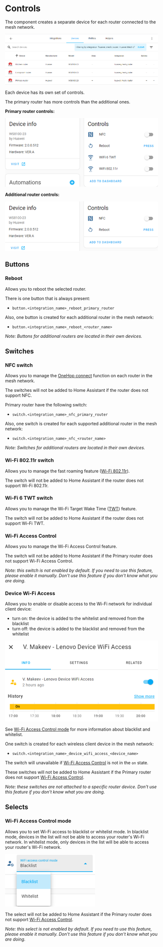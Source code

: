 # Controls

The component creates a separate device for each router connected to the mesh network. 

![Devices](images/integration_devices.png)

Each device has its own set of controls. 

The primary router has more controls than the additional ones.

**Primary router controls:**

![Primary device](images/device_primary_controls.png)

**Additional router controls:**

![Additional device](images/device_additional_controls.png)


## Buttons

### Reboot

Allows you to reboot the selected router.

There is one button that is always present:
* `button.<integration_name>_reboot_primary_router`

Also, one button is created for each additional router in the mesh network:
* `button.<integration_name>_reboot_<router_name>`

_Note: Buttons for additional routers are located in their own devices._

## Switches

### NFC switch

Allows you to manage the [OneHop connect](https://consumer.huawei.com/ph/support/content/en-us11307411/) function on each router in the mesh network.

The switches will not be added to Home Assistant if the router does not support NFC.

Primary router have the following switch:
* `switch.<integration_name>_nfc_primary_router`

Also, one switch is created for each supported additional router in the mesh network:
* `switch.<integration_name>_nfc_<router_name>`

_Note: Switches for additional routers are located in their own devices._

### Wi-Fi 802.11r switch

Allows you to manage the fast roaming feature ([Wi-Fi 802.11r](https://support.huawei.com/enterprise/en/doc/EDOC1000178191/f0c65b61/80211r-fast-roaming)).

The switch will not be added to Home Assistant if the router does not support Wi-Fi 802.11r.

### Wi-Fi 6 TWT switch

Allows you to manage the Wi-Fi Target Wake Time ([TWT](https://forum.huawei.com/enterprise/en/what-is-twt-in-wifi-devices/thread/623758-869)) feature.

The switch will not be added to Home Assistant if the router does not support Wi-Fi TWT.

### Wi-Fi Access Control

Allows you to manage the Wi-Fi Access Control feature.

The switch will not be added to Home Assistant if the Primary router does not support Wi-Fi Access Control.

_Note: this switch is not enabled by default. If you need to use this feature, please enable it manually. Don't use this feature if you don't know what you are doing._

###  Device Wi-Fi Access

Allows you to enable or disable access to the Wi-Fi network for individual client device:

* turn on: the device is added to the whitelist and removed from the blacklist
* turn off: the device is added to the blacklist and removed from the whitelist

![Device access switch](images/switch_device_access.png)

See [Wi-Fi Access Control mode](#wi-fi-access-control-mode) for more information about blacklist and whitelist.

One switch is created for each wireless client device in the mesh network:
* `switch.<integration_name>_device_wifi_access_<device_name>`

The switch will unavailable if [Wi-Fi Access Control](#wi-fi-access-control) is not in the `on` state.

These switches will not be added to Home Assistant if the Primary router does not support [Wi-Fi Access Control](#wi-fi-access-control).

_Note: these switches are not attached to a specific router device. Don't use this feature if you don't know what you are doing._

## Selects

### Wi-Fi Access Control mode

Allows you to set Wi-Fi access to blacklist or whitelist mode. In blacklist mode, devices in the list will not be able to access your router's Wi-Fi network. In whitelist mode, only devices in the list will be able to access your router's Wi-Fi network.

![Access control select](images/wifi_access_control_mode.png)

The select will not be added to Home Assistant if the Primary router does not support [Wi-Fi Access Control](#wi-fi-access-control).

_Note: this select is not enabled by default. If you need to use this feature, please enable it manually. Don't use this feature if you don't know what you are doing._